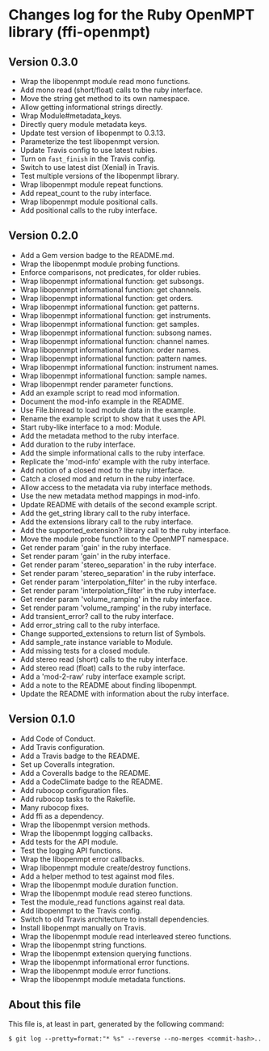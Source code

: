 # Changes log for the Ruby OpenMPT library (ffi-openmpt)

## Version 0.3.0

* Wrap the libopenmpt module read mono functions.
* Add mono read (short/float) calls to the ruby interface.
* Move the string get method to its own namespace.
* Allow getting informational strings directly.
* Wrap Module#metadata_keys.
* Directly query module metadata keys.
* Update test version of libopenmpt to 0.3.13.
* Parameterize the test libopenmpt version.
* Update Travis config to use latest rubies.
* Turn on `fast_finish` in the Travis config.
* Switch to use latest dist (Xenial) in Travis.
* Test multiple versions of the libopenmpt library.
* Wrap libopenmpt module repeat functions.
* Add repeat_count to the ruby interface.
* Wrap libopenmpt module positional calls.
* Add positional calls to the ruby interface.

## Version 0.2.0

* Add a Gem version badge to the README.md.
* Wrap the libopenmpt module probing functions.
* Enforce comparisons, not predicates, for older rubies.
* Wrap libopenmpt informational function: get subsongs.
* Wrap libopenmpt informational function: get channels.
* Wrap libopenmpt informational function: get orders.
* Wrap libopenmpt informational function: get patterns.
* Wrap libopenmpt informational function: get instruments.
* Wrap libopenmpt informational function: get samples.
* Wrap libopenmpt informational function: subsong names.
* Wrap libopenmpt informational function: channel names.
* Wrap libopenmpt informational function: order names.
* Wrap libopenmpt informational function: pattern names.
* Wrap libopenmpt informational function: instrument names.
* Wrap libopenmpt informational function: sample names.
* Wrap libopenmpt render parameter functions.
* Add an example script to read mod information.
* Document the mod-info example in the README.
* Use File.binread to load module data in the example.
* Rename the example script to show that it uses the API.
* Start ruby-like interface to a mod: Module.
* Add the metadata method to the ruby interface.
* Add duration to the ruby interface.
* Add the simple informational calls to the ruby interface.
* Replicate the 'mod-info' example with the ruby interface.
* Add notion of a closed mod to the ruby interface.
* Catch a closed mod and return in the ruby interface.
* Allow access to the metadata via ruby interface methods.
* Use the new metadata method mappings in mod-info.
* Update README with details of the second example script.
* Add the get_string library call to the ruby interface.
* Add the extensions library call to the ruby interface.
* Add the supported_extension? library call to the ruby interface.
* Move the module probe function to the OpenMPT namespace.
* Get render param 'gain' in the ruby interface.
* Set render param 'gain' in the ruby interface.
* Get render param 'stereo_separation' in the ruby interface.
* Set render param 'stereo_separation' in the ruby interface.
* Get render param 'interpolation_filter' in the ruby interface.
* Set render param 'interpolation_filter' in the ruby interface.
* Get render param 'volume_ramping' in the ruby interface.
* Set render param 'volume_ramping' in the ruby interface.
* Add transient_error? call to the ruby interface.
* Add error_string call to the ruby interface.
* Change supported_extensions to return list of Symbols.
* Add sample_rate instance variable to Module.
* Add missing tests for a closed module.
* Add stereo read (short) calls to the ruby interface.
* Add stereo read (float) calls to the ruby interface.
* Add a 'mod-2-raw' ruby interface example script.
* Add a note to the README about finding libopenmpt.
* Update the README with information about the ruby interface.

## Version 0.1.0

* Add Code of Conduct.
* Add Travis configuration.
* Add a Travis badge to the README.
* Set up Coveralls integration.
* Add a Coveralls badge to the README.
* Add a CodeClimate badge to the README.
* Add rubocop configuration files.
* Add rubocop tasks to the Rakefile.
* Many rubocop fixes.
* Add ffi as a dependency.
* Wrap the libopenmpt version methods.
* Wrap the libopenmpt logging callbacks.
* Add tests for the API module.
* Test the logging API functions.
* Wrap the libopenmpt error callbacks.
* Wrap libopenmpt module create/destroy functions.
* Add a helper method to test against mod files.
* Wrap the libopenmpt module duration function.
* Wrap the libopenmpt module read stereo functions.
* Test the module_read functions against real data.
* Add libopenmpt to the Travis config.
* Switch to old Travis architecture to install dependencies.
* Install libopenmpt manually on Travis.
* Wrap the libopenmpt module read interleaved stereo functions.
* Wrap the libopenmpt string functions.
* Wrap the libopenmpt extension querying functions.
* Wrap the libopenmpt informational error functions.
* Wrap the libopenmpt module error functions.
* Wrap the libopenmpt module metadata functions.

## About this file

This file is, at least in part, generated by the following command:

```shell
$ git log --pretty=format:"* %s" --reverse --no-merges <commit-hash>..
```
